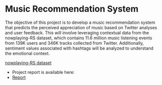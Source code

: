 
# Music Recommendation System

The objective of this project is to develop a music recommendation system that predicts the
perceived appreciation of music based on Twitter analyses and user feedback. This will
involve leveraging contextual data from the nowplaying-RS dataset, which contains 11.6
million music listening events from 139K users and 346K tracks collected from Twitter.
Additionally, sentiment values associated with hashtags will be analyzed to understand the
emotional context.

[nowplaying-RS dataset](https://www.kaggle.com/datasets/chelseapower/nowplayingrs)


- Project report is available here:
- [Report](https://github.com/cnsarp/Music_recommendation/tree/main/reports/Final%20Report.pdf)
